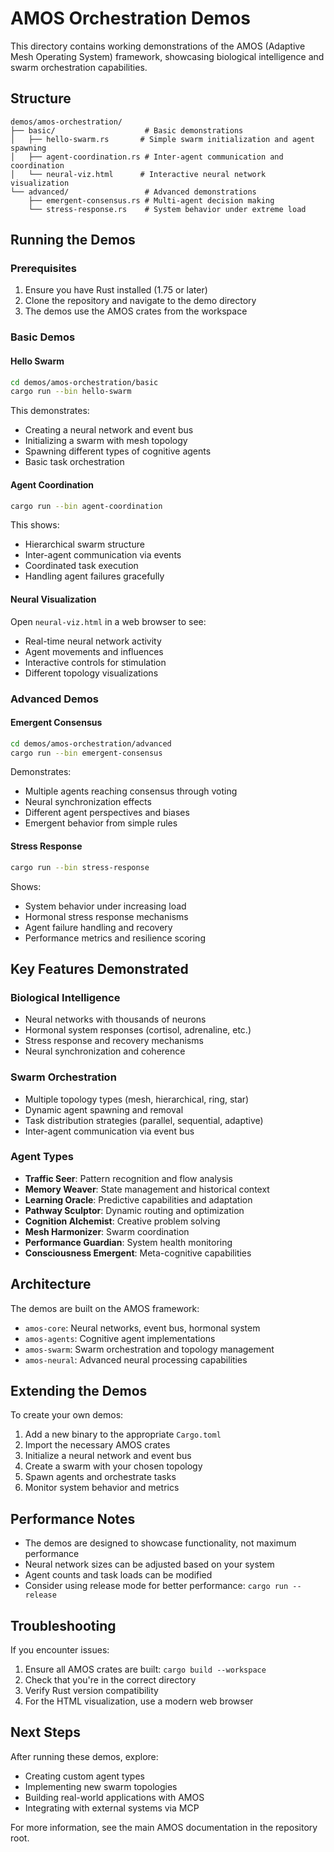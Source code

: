 # AMOS Orchestration Demos

This directory contains working demonstrations of the AMOS (Adaptive Mesh Operating System) framework, showcasing biological intelligence and swarm orchestration capabilities.

## Structure

```
demos/amos-orchestration/
├── basic/                    # Basic demonstrations
│   ├── hello-swarm.rs       # Simple swarm initialization and agent spawning
│   ├── agent-coordination.rs # Inter-agent communication and coordination
│   └── neural-viz.html      # Interactive neural network visualization
└── advanced/                 # Advanced demonstrations
    ├── emergent-consensus.rs # Multi-agent decision making
    └── stress-response.rs    # System behavior under extreme load
```

## Running the Demos

### Prerequisites

1. Ensure you have Rust installed (1.75 or later)
2. Clone the repository and navigate to the demo directory
3. The demos use the AMOS crates from the workspace

### Basic Demos

#### Hello Swarm
```bash
cd demos/amos-orchestration/basic
cargo run --bin hello-swarm
```
This demonstrates:
- Creating a neural network and event bus
- Initializing a swarm with mesh topology
- Spawning different types of cognitive agents
- Basic task orchestration

#### Agent Coordination
```bash
cargo run --bin agent-coordination
```
This shows:
- Hierarchical swarm structure
- Inter-agent communication via events
- Coordinated task execution
- Handling agent failures gracefully

#### Neural Visualization
Open `neural-viz.html` in a web browser to see:
- Real-time neural network activity
- Agent movements and influences
- Interactive controls for stimulation
- Different topology visualizations

### Advanced Demos

#### Emergent Consensus
```bash
cd demos/amos-orchestration/advanced
cargo run --bin emergent-consensus
```
Demonstrates:
- Multiple agents reaching consensus through voting
- Neural synchronization effects
- Different agent perspectives and biases
- Emergent behavior from simple rules

#### Stress Response
```bash
cargo run --bin stress-response
```
Shows:
- System behavior under increasing load
- Hormonal stress response mechanisms
- Agent failure handling and recovery
- Performance metrics and resilience scoring

## Key Features Demonstrated

### Biological Intelligence
- Neural networks with thousands of neurons
- Hormonal system responses (cortisol, adrenaline, etc.)
- Stress response and recovery mechanisms
- Neural synchronization and coherence

### Swarm Orchestration
- Multiple topology types (mesh, hierarchical, ring, star)
- Dynamic agent spawning and removal
- Task distribution strategies (parallel, sequential, adaptive)
- Inter-agent communication via event bus

### Agent Types
- **Traffic Seer**: Pattern recognition and flow analysis
- **Memory Weaver**: State management and historical context
- **Learning Oracle**: Predictive capabilities and adaptation
- **Pathway Sculptor**: Dynamic routing and optimization
- **Cognition Alchemist**: Creative problem solving
- **Mesh Harmonizer**: Swarm coordination
- **Performance Guardian**: System health monitoring
- **Consciousness Emergent**: Meta-cognitive capabilities

## Architecture

The demos are built on the AMOS framework:
- `amos-core`: Neural networks, event bus, hormonal system
- `amos-agents`: Cognitive agent implementations
- `amos-swarm`: Swarm orchestration and topology management
- `amos-neural`: Advanced neural processing capabilities

## Extending the Demos

To create your own demos:

1. Add a new binary to the appropriate `Cargo.toml`
2. Import the necessary AMOS crates
3. Initialize a neural network and event bus
4. Create a swarm with your chosen topology
5. Spawn agents and orchestrate tasks
6. Monitor system behavior and metrics

## Performance Notes

- The demos are designed to showcase functionality, not maximum performance
- Neural network sizes can be adjusted based on your system
- Agent counts and task loads can be modified
- Consider using release mode for better performance: `cargo run --release`

## Troubleshooting

If you encounter issues:
1. Ensure all AMOS crates are built: `cargo build --workspace`
2. Check that you're in the correct directory
3. Verify Rust version compatibility
4. For the HTML visualization, use a modern web browser

## Next Steps

After running these demos, explore:
- Creating custom agent types
- Implementing new swarm topologies
- Building real-world applications with AMOS
- Integrating with external systems via MCP

For more information, see the main AMOS documentation in the repository root.